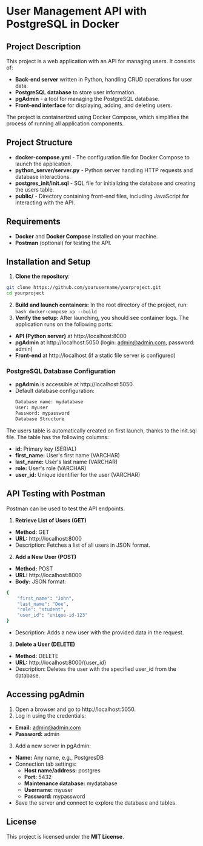 # User Management API with PostgreSQL in Docker

## Project Description

This project is a web application with an API for managing users. It consists of:

- **Back-end server** written in Python, handling CRUD operations for user data.
- **PostgreSQL database** to store user information.
- **pgAdmin** - a tool for managing the PostgreSQL database.
- **Front-end interface** for displaying, adding, and deleting users.

The project is containerized using Docker Compose, which simplifies the process of running all application components.

## Project Structure

- **docker-compose.yml** - The configuration file for Docker Compose to launch the application.
- **python_server/server.py** - Python server handling HTTP requests and database interactions.
- **postgres_init/init.sql** - SQL file for initializing the database and creating the users table.
- **public/** - Directory containing front-end files, including JavaScript for interacting with the API.

## Requirements

- **Docker** and **Docker Compose** installed on your machine.
- **Postman** (optional) for testing the API.

## Installation and Setup

1. **Clone the repository**:
  ```bash
  git clone https://github.com/yourusername/yourproject.git
  cd yourproject
  ```
2. **Build and launch containers:** In the root directory of the project, run:
  ```bash docker-compose up --build```
3. **Verify the setup:** After launching, you should see container logs. The application runs on the following ports:
- **API (Python server)** at http://localhost:8000
- **pgAdmin** at http://localhost:5050 (login: admin@admin.com, password: admin)
- **Front-end** at http://localhost (if a static file server is configured)
  
### PostgreSQL Database Configuration

- **pgAdmin** is accessible at http://localhost:5050.
- Default database configuration:
  ```bash
  Database name: mydatabase
  User: myuser
  Password: mypassword
  Database Structure
  ```

The users table is automatically created on first launch, thanks to the init.sql file. The table has the following columns:

- **id:** Primary key (SERIAL)
- **first_name:** User's first name (VARCHAR)
- **last_name:** User's last name (VARCHAR)
- **role:** User's role (VARCHAR)
- **user_id:** Unique identifier for the user (VARCHAR)

## API Testing with Postman

Postman can be used to test the API endpoints.

1. **Retrieve List of Users (GET)**
- **Method:** GET
- **URL:** http://localhost:8000
- Description: Fetches a list of all users in JSON format.
  
2. **Add a New User (POST)**
- **Method:** POST
- **URL:** http://localhost:8000
- **Body:** JSON format:
```bash
{
    "first_name": "John",
    "last_name": "Doe",
    "role": "student",
    "user_id": "unique-id-123"
}
```
- Description: Adds a new user with the provided data in the request.
  
3. **Delete a User (DELETE)**
- **Method:** DELETE
- **URL:** http://localhost:8000/{user_id}
- Description: Deletes the user with the specified user_id from the database.

## Accessing pgAdmin

1. Open a browser and go to http://localhost:5050.
2. Log in using the credentials:
- **Email:** admin@admin.com
- **Password:** admin
3. Add a new server in pgAdmin:
- **Name:** Any name, e.g., PostgresDB
- Connection tab settings:
  - **Host name/address:** postgres
  - **Port:** 5432
  - **Maintenance database:** mydatabase
  - **Username:** myuser
  - **Password:** mypassword
- Save the server and connect to explore the database and tables.

## License

This project is licensed under the **MIT License**.
